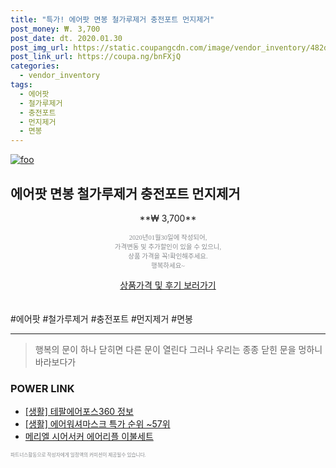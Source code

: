 ```yaml
--- 
title: "특가! 에어팟 면봉 철가루제거 충전포트 먼지제거" 
post_money: ₩. 3,700 
post_date: dt. 2020.01.30 
post_img_url: https://static.coupangcdn.com/image/vendor_inventory/482d/60e0c735bae52bb32e42a7a04657867efc6e48b043fc6a5f47ba6e38990c.jpg 
post_link_url: https://coupa.ng/bnFXjQ 
categories: 
  - vendor_inventory 
tags: 
  - 에어팟 
  - 철가루제거 
  - 충전포트 
  - 먼지제거 
  - 면봉 
--- 
```

[![foo](https://static.coupangcdn.com/image/vendor_inventory/482d/60e0c735bae52bb32e42a7a04657867efc6e48b043fc6a5f47ba6e38990c.jpg)](https://coupa.ng/bnFXjQ) 

## 에어팟 면봉 철가루제거 충전포트 먼지제거 
<p style="text-align: center;">**₩ 3,700**</p> 
<p style="text-align: center;"><span style="color: #898c8f; font-family: Georgia,Times,serif; font-size: 0.75em;">2020년01월30일에 작성되어, <br>가격변동 및 추가할인이 있을 수 있으니,<br> 상품 가격을 꼭!확인해주세요.<br>행복하세요~</span> 
</p>	 
<div markdown="0" style="text-align: center;"><a href="https://coupa.ng/bnFXjQ" class="btn btn--success">상품가격 및 후기 보러가기</a></div> 
<br><br> 
  #에어팟 #철가루제거 #충전포트 #먼지제거 #면봉 
<hr> 

> 행복의 문이 하나 닫히면 다른 문이 열린다 그러나 우리는 종종 닫힌 문을 멍하니 바라보다가 


### POWER LINK

* <a href="https://blog.naver.com/santokki14/221774235232" target="_blank"> [생활] 테팔에어포스360 정보 </a>
* <a href="https://blog.naver.com/sakai111/221788296989" target="_blank"> [생활] 에어워셔마스크 특가 순위 ~57위</a>
* <a href="https://blog.naver.com/fasyy4321/221785045023" target="_blank">메리엘 시어서커 에어리플 이불세트</a>

<span style="color: #898c8f; font-family: Georgia,Times,serif; font-size: 0.55em;">파트너스활동으로 작성자에게 일정액의 커미션이 제공될수 있습니다.</span> 
